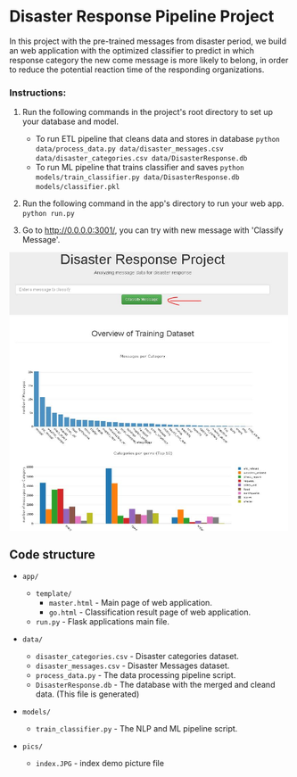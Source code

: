 # Disaster Response Pipeline Project

In this project with the pre-trained messages from disaster period, we build an web application with the optimized classifier to predict in which response category the new come message is more likely to belong, in order to reduce the potential reaction time of the responding organizations.


### Instructions:
1. Run the following commands in the project's root directory to set up your database and model.

    - To run ETL pipeline that cleans data and stores in database
        `python data/process_data.py data/disaster_messages.csv data/disaster_categories.csv data/DisasterResponse.db`
    - To run ML pipeline that trains classifier and saves
        `python models/train_classifier.py data/DisasterResponse.db models/classifier.pkl`

2. Run the following command in the app's directory to run your web app.
    `python run.py`

3. Go to http://0.0.0.0:3001/, you can try with new message with 'Classify Message'.

<img src='pics/index.JPG' align="middle" width="500" height="500" />

## Code structure

- `app/`
  - `template/`
    - `master.html`  -  Main page of web application.
    - `go.html`  -  Classification result page of web application.
  - `run.py`  - Flask applications main file.

- `data/`
  - `disaster_categories.csv`  - Disaster categories dataset.
  - `disaster_messages.csv`  - Disaster Messages dataset.
  - `process_data.py` - The data processing pipeline script.
  - `DisasterResponse.db`  - The database with the merged and cleand data. (This file is generated)

- `models/`
  - `train_classifier.py` - The NLP and ML pipeline script.

 - `pics/` 
 	- `index.JPG` - index demo picture file
  

